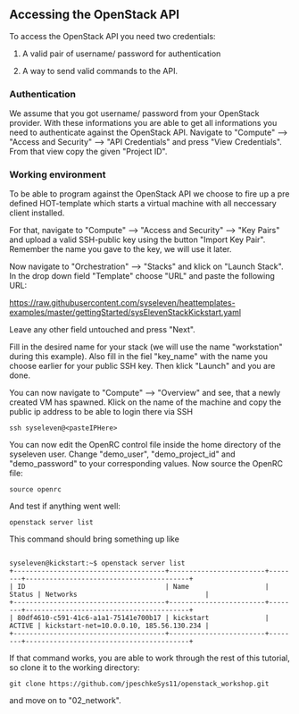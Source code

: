 ## Accessing the OpenStack API

To access the OpenStack API you need two credentials:

1. A valid pair of username/ password for authentication

2. A way to send valid commands to the API.


### Authentication 

We assume that you got username/ password from your OpenStack provider.
With these informations you are able to get all informations you need to authenticate against the OpenStack API.
Navigate to "Compute" --> "Access and Security" --> "API Credentials" and press "View Credentials". From that view 
copy the given "Project ID".


### Working environment

To be able to program against the OpenStack API we choose to fire up a pre defined HOT-template which starts a virtual machine with all neccessary client installed.

For that, navigate to "Compute" --> "Access and Security" --> "Key Pairs" and upload a valid SSH-public key using the button "Import Key Pair".
Remember the name you gave to the key, we will use it later.

Now navigate to "Orchestration" --> "Stacks" and klick on "Launch Stack".
In the drop down field "Template" choose "URL" and paste the following URL:

https://raw.githubusercontent.com/syseleven/heattemplates-examples/master/gettingStarted/sysElevenStackKickstart.yaml

Leave any other field untouched and press "Next".

Fill in the desired name for your stack (we will use the name "workstation" during this example). Also fill in the fiel "key_name" with the name you choose earlier for your public SSH key. Then klick "Launch" and you are done.

You can now navigate to "Compute" --> "Overview" and see, that a newly created VM has spawned. Klick on the name of the machine and copy the public ip address to be able to login there via SSH

``` ssh syseleven@<pasteIPHere> ```

You can now edit the OpenRC control file inside the home directory of the syseleven user. Change "demo_user", "demo_project_id" and "demo_password" to your corresponding values.
Now source the OpenRC file:

``` source openrc ```

And test if anything went well:

``` openstack server list ```

This command should bring something up like 

```

syseleven@kickstart:~$ openstack server list
+--------------------------------------+------------------------+--------+-----------------------------------------+
| ID                                   | Name                   | Status | Networks                                |
+--------------------------------------+------------------------+--------+-----------------------------------------+
| 80df4610-c591-41c6-a1a1-75141e700b17 | kickstart              | ACTIVE | kickstart-net=10.0.0.10, 185.56.130.234 |
+--------------------------------------+------------------------+--------+-----------------------------------------+

```

If that command works, you are able to work through the rest of this tutorial, so clone it to the working directory:

``` git clone https://github.com/jpeschkeSys11/openstack_workshop.git ```

and move on to "02_network".






